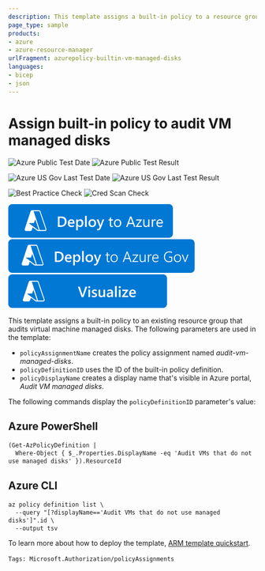 ```yaml
---
description: This template assigns a built-in policy to a resource group scope to audit virtual machine (VM) managed disks.
page_type: sample
products:
- azure
- azure-resource-manager
urlFragment: azurepolicy-builtin-vm-managed-disks
languages:
- bicep
- json
---
```


# Assign built-in policy to audit VM managed disks

![Azure Public Test Date](https://azurequickstartsservice.blob.core.windows.net/badges/quickstarts/microsoft.authorization/azurepolicy-builtin-vm-managed-disks/PublicLastTestDate.svg)
![Azure Public Test Result](https://azurequickstartsservice.blob.core.windows.net/badges/quickstarts/microsoft.authorization/azurepolicy-builtin-vm-managed-disks/PublicDeployment.svg)

![Azure US Gov Last Test Date](https://azurequickstartsservice.blob.core.windows.net/badges/quickstarts/microsoft.authorization/azurepolicy-builtin-vm-managed-disks/FairfaxLastTestDate.svg)
![Azure US Gov Last Test Result](https://azurequickstartsservice.blob.core.windows.net/badges/quickstarts/microsoft.authorization/azurepolicy-builtin-vm-managed-disks/FairfaxDeployment.svg)

![Best Practice Check](https://azurequickstartsservice.blob.core.windows.net/badges/quickstarts/microsoft.authorization/azurepolicy-builtin-vm-managed-disks/BestPracticeResult.svg)
![Cred Scan Check](https://azurequickstartsservice.blob.core.windows.net/badges/quickstarts/microsoft.authorization/azurepolicy-builtin-vm-managed-disks/CredScanResult.svg)

[![Deploy To Azure](https://raw.githubusercontent.com/Azure/azure-quickstart-templates/master/1-CONTRIBUTION-GUIDE/images/deploytoazure.svg?sanitize=true)](https://portal.azure.com/#create/Microsoft.Template/uri/https%3A%2F%2Fraw.githubusercontent.com%2FAzure%2Fazure-quickstart-templates%2Fmaster%2Fquickstarts%2Fmicrosoft.authorization%2Fazurepolicy-builtin-vm-managed-disks%2Fazuredeploy.json)
[![Deploy To Azure US Gov](https://raw.githubusercontent.com/Azure/azure-quickstart-templates/master/1-CONTRIBUTION-GUIDE/images/deploytoazuregov.svg?sanitize=true)](https://portal.azure.us/#create/Microsoft.Template/uri/https%3A%2F%2Fraw.githubusercontent.com%2FAzure%2Fazure-quickstart-templates%2Fmaster%2Fquickstarts%2Fmicrosoft.authorization%2Fazurepolicy-builtin-vm-managed-disks%2Fazuredeploy.json)
[![Visualize](https://raw.githubusercontent.com/Azure/azure-quickstart-templates/master/1-CONTRIBUTION-GUIDE/images/visualizebutton.svg?sanitize=true)](http://armviz.io/#/?load=https%3A%2F%2Fraw.githubusercontent.com%2FAzure%2Fazure-quickstart-templates%2Fmaster%2Fquickstarts%2Fmicrosoft.authorization%2Fazurepolicy-builtin-vm-managed-disks%2Fazuredeploy.json)

This template assigns a built-in policy to an existing resource group that audits virtual machine managed disks. The following parameters are used in the template:

- `policyAssignmentName` creates the policy assignment named _audit-vm-managed-disks_.
- `policyDefinitionID` uses the ID of the built-in policy definition.
- `policyDisplayName` creates a display name that's visible in Azure portal, _Audit VM managed disks_.

The following commands display the `policyDefinitionID` parameter's value:

## Azure PowerShell

```
(Get-AzPolicyDefinition |
  Where-Object { $_.Properties.DisplayName -eq 'Audit VMs that do not use managed disks' }).ResourceId
```

## Azure CLI

```
az policy definition list \
  --query "[?displayName=='Audit VMs that do not use managed disks']".id \
  --output tsv
```

To learn more about how to deploy the template, [ARM template quickstart](https://learn.microsoft.com/azure/governance/policy/assign-policy-template).

`Tags: Microsoft.Authorization/policyAssignments`
